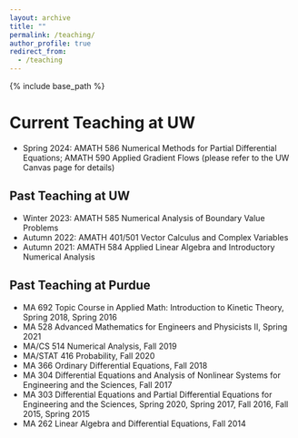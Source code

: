 ```yaml
---
layout: archive
title: ""
permalink: /teaching/
author_profile: true
redirect_from:
  - /teaching
---
```


{% include base_path %}

# Current Teaching at UW
* Spring 2024: AMATH 586 Numerical Methods for Partial Differential Equations; AMATH 590 Applied Gradient Flows (please refer to the UW Canvas page for details)

## Past Teaching at UW
* Winter 2023: AMATH 585 Numerical Analysis of Boundary Value Problems
* Autumn 2022: AMATH 401/501 Vector Calculus and Complex Variables
* Autumn 2021: AMATH 584 Applied Linear Algebra and Introductory Numerical Analysis

## Past Teaching at Purdue
* MA 692 Topic Course in Applied Math: Introduction to Kinetic Theory, Spring 2018, Spring 2016
* MA 528 Advanced Mathematics for Engineers and Physicists II, Spring 2021
* MA/CS 514 Numerical Analysis, Fall 2019
* MA/STAT 416 Probability, Fall 2020
* MA 366 Ordinary Differential Equations, Fall 2018
* MA 304 Differential Equations and Analysis of Nonlinear Systems for Engineering and the Sciences, Fall 2017
* MA 303 Differential Equations and Partial Differential Equations for Engineering and the Sciences, Spring 2020, Spring 2017, Fall 2016, Fall 2015, Spring 2015
* MA 262 Linear Algebra and Differential Equations, Fall 2014
